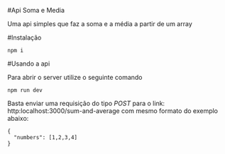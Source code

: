 #Api Soma e Media

Uma api simples que faz a soma e a média a partir de um array

#Instalação

```
npm i
```

#Usando a api

Para abrir o server utilize o seguinte comando

```
npm run dev
```

Basta enviar uma requisição do tipo *POST* para o link: http:localhost:3000/sum-and-average com mesmo formato do exemplo abaixo:

```
{
  "numbers": [1,2,3,4]
}
```
